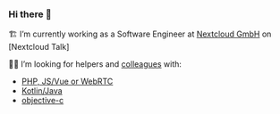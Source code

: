 ### Hi there 👋

🏗 I’m currently working as a Software Engineer at [Nextcloud GmbH](https://github.com/nextcloud/) on [Nextcloud Talk]

🐕‍🦺 I’m looking for helpers and [colleagues](https://nextcloud.com/jobs/) with:

 - [PHP, JS/Vue or WebRTC](https://github.com/nextcloud/spreed)
 - [Kotlin/Java](https://github.com/nextcloud/talk-android)
 - [objective-c](https://github.com/nextcloud/talk-ios)
